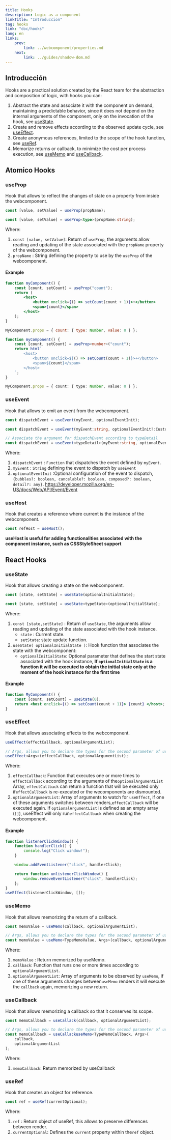 ```yaml
---
title: Hooks
description: Logic as a component
linkTitle: "Introduccion"
tag: hooks
link: "doc/hooks"
lang: en
links:
    prev:
        link: ../webcomponent/properties.md
    next:
        link: ../guides/shadow-dom.md
---
```


## Introducción

Hooks are a practical solution created by the React team for the abstraction and composition of logic, with hooks you can:

1. Abstract the state and associate it with the component on demand, maintaining a predictable behavior, since it does not depend on the internal arguments of the component, only on the invocation of the hook, see [useState](#usestate).
2. Create and remove effects according to the observed update cycle, see [useEffect](#useeffect).
3. Create anonymous references, limited to the scope of the hook function, see [useRef](#useref).
4. Memorize returns or callback, to minimize the cost per process execution, see [useMemo](#useMemo) and [useCallback](#usecallback).

## Atomico Hooks

### useProp

Hook that allows to reflect the changes of state on a property from inside the webcomponent.

<doc-tabs tabs="JS, TS">

```js
const [value, setValue] = useProp(propName);
```

```ts
const [value, setValue] = useProp<type>(propName:string);
```

</doc-tabs>

Where:

1. `const [value, setValue]`: Return of `useProp`, the arguments allow reading and updating of the state associated with the `propName` property of the webcomponent.
2. `propName` : String defining the property to use by the `useProp` of the webcomponent.

#### Example

<doc-tabs tabs="JSX, TS">

```jsx
function myComponent() {
    const [count, setCount] = useProp("count");
    return (
        <host>
            <button onclick={() => setCount(count + 1)}>+</button>
            <span>{count}</span>
        </host>
    );
}

MyComponent.props = { count: { type: Number, value: 0 } };
```

```ts
function myComponent() {
    const [count, setCount] = useProp<number>("count");
    return html`
        <host>
            <button onclick=${() => setCount(count + 1)}>+</button>
            <span>${count}</span>
        </host>
    `;
}

MyComponent.props = { count: { type: Number, value: 0 } };
```

</doc-tabs>

### useEvent

Hook that allows to emit an event from the webcomponent.

<doc-tabs auto-height tabs="JS, TS">

```js
const dispatchEvent = useEvent(myEvent, optionalEventInit);
```

```ts
const dispatchEvent = useEvent(myEvent:string, optionalEventInit?:CustomEventInit);

// Associate the argument for dispatchEvent according to typeDetail
const dispatchEvent = useEvent<typeDetail>(myEvent:string, optionalEventInit?:CustomEventInit);
```

</doc-tabs>

Where:

1. `dispatchEvent` : `Function` that dispatches the event defined by `myEvent`.
2. `myEvent` : `String` defining the event to dispatch by `useEvent`
3. `optionalEventInit` :Optional configuration of the event to dispatch, `{bubbles?: boolean, cancelable?: boolean, composed?: boolean, detail?: any}`. https://developer.mozilla.org/en-US/docs/Web/API/Event/Event

### useHost

Hook that creates a reference where current is the instance of the webcomponent.

```js
const refHost = useHost();
```

**useHost is useful for adding functionalities associated with the component instance, such as CSSStyleSheet support**

## React Hooks

### useState

Hook that allows creating a state on the webcomponent.

<doc-tabs tabs="JS,TS">

```js
const [state, setState] = useState(optionalInitialState);
```

```ts
const [state, setState] = useState<typeState>(optionalInitialState);
```

</doc-tabs>

Where:

1. `const [state,setState]` : Return of `useState`, the arguments allow reading and updating of the state associated with the hook instance.
    - `state` : Current state.
    - `setState`: state update function.
2. `useState( optionalInitialState )`: Hook function that associates the state with the webcomponent:
    - `optionalInitialState`: Optional parameter that defines the start state associated with the hook instance, **If `optionalInitialState` is a function it will be executed to obtain the initial state only at the moment of the hook instance for the first time**

#### Example

```jsx
function MyComponent() {
    const [count, setCount] = useState(0);
    return <host onclick={() => setCount(count + 1)}> {count} </host>;
}
```

### useEffect

Hook that allows associating effects to the webcomponent.

<doc-tabs auto-height tabs="JS, TS">

```js
useEffect(effectCallback, optionalArgumentList);
```

```ts
// Args, allows you to declare the types for the second parameter of useEffect
useEffect<Args>(effectCallback, optionalArgumentList);
```

</doc-tabs>

Where:

1. `effectCallback`: Function that executes one or more times to `effectCallback` according to the arguments of the`optionalArgumentList` Array, `effectCallback` can return a function that will be executed only if`effectCallback` is re-executed or the wecomponents are dismounted.
2. `optionalArgumentList`: Array of arguments to watch for `useEffect`, if one of these arguments switches between renders,`effectCallback` will be executed again. If `optionalArgumentList` is defined as an empty array (`[]`), useEffect will only run`effectCallback` when creating the webcomponent.

#### Example

```js
function listenerClickWindow() {
    function handlerClick() {
        console.log("Click window!");
    }

    window.addEventListener("click", handlerClick);

    return function unlistenerClickWindow() {
        window.removeEventListener("click", handlerClick);
    };
}
useEffect(listenerClickWindow, []);
```

### useMemo

Hook that allows memorizing the return of a callback.

<doc-tabs auto-height tabs="JS, TS">

```js
const memoValue = useMemo(callback, optionalArgumentList);
```

```ts
// Args, allows you to declare the types for the second parameter of useMemo
const memoValue = useMemo<TypeMemoValue, Args>(callback, optionalArgumentList);
```

</doc-tabs>

Where:

1. `memoValue` : Return memorized by useMemo.
2. `callback`: Function that runs one or more times according to `optionalArgumentList`.
3. `optionalArgumentList`: Array of arguments to be observed by `useMemo`, if one of these arguments changes between`useMemo` renders it will execute the `callback` again, memorizing a new return.

### useCallback

Hook that allows memorizing a callback so that it conserves its scope.

<doc-tabs auto-height tabs="JS, TS">

```js
const memoCallback = useCallack(callback, optionalArgumentList);
```

```ts
// Args, allows you to declare the types for the second parameter of useCallack
const memoCallback = useCallackuseMemo<TypeMemoCallback, Args>(
    callback,
    optionalArgumentList
);
```

</doc-tabs>

Where:

1. `memoCallback`: Return memorized by useCallback

### useRef

Hook that creates an object for reference.

```js
const ref = useRef(currentOptional);
```

Where:

1. `ref` : Return object of useRef, this allows to preserve differences between render.
2. `currentOptional`: Defines the `current` property within the`ref` object.
